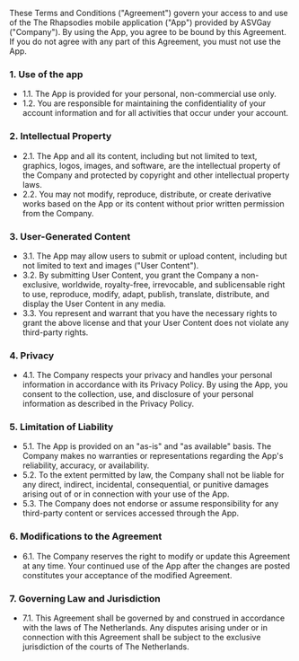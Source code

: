 These Terms and Conditions ("Agreement") govern your access to and use of the
The Rhapsodies mobile application ("App") provided by ASVGay ("Company"). By using the App, you agree
to be bound by this Agreement. If you do not agree with any part of this Agreement, you must not use the App.

### 1. Use of the app

- 1.1. The App is provided for your personal, non-commercial use only.
- 1.2. You are responsible for maintaining the confidentiality of your account information and for all
  activities that occur under your account.

### 2. Intellectual Property

- 2.1. The App and all its content, including but not limited to text, graphics, logos, images, and software, are the intellectual property of the Company and protected by copyright and other intellectual property laws.
- 2.2. You may not modify, reproduce, distribute, or create derivative works based on the App
  or its content without prior written permission from the Company.

### 3. User-Generated Content

- 3.1. The App may allow users to submit or upload content, including but not limited to text and images ("User Content").
- 3.2. By submitting User Content, you grant the Company a non-exclusive, worldwide, royalty-free, irrevocable, and sublicensable right to use, reproduce, modify, adapt, publish, translate, distribute, and display the User Content in any media.
- 3.3. You represent and warrant that you have the necessary rights to grant the
  above license and that your User Content does not violate any third-party rights.

### 4. Privacy

- 4.1. The Company respects your privacy and handles your personal information in accordance with its Privacy Policy. By using the App, you consent to the collection, use, and disclosure of your personal information as described in the Privacy Policy.

### 5. Limitation of Liability

- 5.1. The App is provided on an "as-is" and "as available" basis. The Company makes no warranties or representations regarding the App's reliability, accuracy, or availability.
- 5.2. To the extent permitted by law, the Company shall not be liable for any direct, indirect, incidental, consequential, or punitive damages arising out of or in connection with your use of the App.
- 5.3. The Company does not endorse or assume responsibility for any third-party content or services accessed through the App.

### 6. Modifications to the Agreement

- 6.1. The Company reserves the right to modify or update this Agreement at any time. Your continued use of the App after the changes are posted constitutes your acceptance of the modified Agreement.

### 7. Governing Law and Jurisdiction

- 7.1. This Agreement shall be governed by and construed in accordance with the laws of The Netherlands. Any disputes arising under or in connection with this Agreement shall be subject to the exclusive jurisdiction of the courts of The Netherlands.
